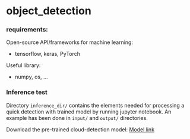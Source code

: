 # object_detection

### requirements:  
Open-source API/frameworks for machine learning:  
- tensorflow, keras, PyTorch  

Useful library:  
- numpy, os, ...



### Inference test
Directory `inference_dir/` contains the elements needed for processing a quick detection with trained model by running jupyter notebook. 
An example has been done in `input/` and `output/` directories.

Download the pre-trained cloud-detection model: [Model link](https://drive.google.com/uc?id=1pekFSYzIDtVY15F9VJUVOtNXAr6oW5Dy&export=download)

